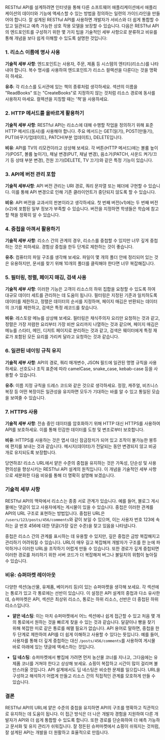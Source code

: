 RESTful API를 설계하려면 인터넷을 통해 다른 소프트웨어 애플리케이션에서 애플리케이션의 데이터와 기능에 액세스할 수 있는 방법을 정의하는 일련의 가이드라인을 만들어야 합니다. 잘 설계된 RESTful API를 사용하면 개발자가 서비스와 더 쉽게 통합할 수 있고 일관되고 예측 가능한 상호 작용 모델을 보장할 수 있습니다. 다음은 RESTful API의 엔드포인트를 구성하기 위한 몇 가지 팁을 기술적인 세부 사항으로 분류하고 비유를 통해 개념을 보다 쉽게 이해할 수 있도록 설명한 것입니다:

### 1. 리소스 이름에 명사 사용

**기술적 세부 사항**: 엔드포인트는 사용자, 주문, 제품 등 시스템의 엔티티(리소스)를 나타내야 합니다. 복수 명사를 사용하여 엔드포인트가 리소스 컬렉션을 다룬다는 것을 명확히 하세요.

**유추**: 각 리소스를 도서관에 있는 책의 종류처럼 생각하세요. 섹션의 이름을 "ReadBooks" 또는 "CreateBooks"로 지정하지 않는 것처럼 리소스 경로에 동사를 사용하지 마세요. 컬렉션을 지칭할 때는 '책'을 사용하세요.

### 2. HTTP 메서드를 올바르게 활용하기

**기술적 세부 사항**: RESTful API는 리소스에 대해 수행할 작업을 정의하기 위해 표준 HTTP 메서드(동사)를 사용해야 합니다. 주요 메서드는 GET(읽기), POST(만들기), PUT(바꾸기/업데이트), PATCH(부분 업데이트), DELETE입니다.

**비유**: API를 TV의 리모컨이라고 상상해 보세요. 각 버튼(HTTP 메서드)에는 볼륨 높이기(POST, 볼륨 높이기), 채널 변경(PUT, 채널 변경), 음소거(PATCH, 사운드 켜기/끄기 등 상태 부분 변경), 전원 끄기(DELETE, TV 끄기)와 같은 특정 기능이 있습니다.

### 3. API에 버전 관리 포함

**기술적 세부사항**: API 버전 관리는 URI 경로, 쿼리 문자열 또는 헤더에 구현할 수 있습니다. 이를 통해 API 변경으로 인해 기존 클라이언트가 중단되지 않도록 할 수 있습니다.

**비유**: API 버전을 교과서의 판본이라고 생각하세요. 첫 번째 버전(v1)에는 두 번째 버전(v2)에 포함된 일부 정보가 부족할 수 있습니다. 버전을 지정하면 학생들은 학습에 참고할 책을 정확히 알 수 있습니다.

### 4. 중첩을 아껴서 활용하기

**기술적 세부 사항**: 리소스 간의 관계의 경우, 리소스를 중첩할 수 있지만 너무 깊게 중첩하는 것은 피하세요. 경험상 중첩을 한두 단계로 제한하는 것이 좋습니다.

**유추**: 컴퓨터의 파일 구조를 생각해 보세요. 파일이 몇 개의 폴더 안에 정리되어 있는 것은 유용하지만, 문서를 찾기 위해 10개의 폴더를 클릭해야 한다면 너무 복잡해집니다.

### 5. 필터링, 정렬, 페이지 매김, 검색 사용

**기술적 세부 사항**: 이러한 기능은 고객이 리소스의 하위 집합을 요청할 수 있도록 하여 대규모 데이터 세트를 관리하는 데 도움이 됩니다. 필터링은 지정된 기준과 일치하도록 데이터를 제한하고, 정렬은 데이터의 순서를 지정하며, 페이지 매김은 반환되는 데이터의 크기를 제한하고, 검색은 특정 레코드를 찾습니다.

**비유**: 레스토랑 메뉴를 상상해 보세요. 필터링은 채식주의자 요리만 요청하는 것과 같고, 정렬은 가장 저렴한 요리부터 가장 비싼 요리까지 나열하는 것과 같으며, 페이지 매김은 메뉴를 스타터, 메인, 디저트 페이지로 분리하는 것과 같고, 검색은 웨이터에게 특정 재료가 포함된 모든 요리를 가리켜 달라고 요청하는 것과 같습니다.

### 6. 일관된 네이밍 규칙 유지

**기술적 세부 사항**: API의 경로, 쿼리 매개변수, JSON 필드에 일관된 명명 규칙을 사용하세요. 선호도나 조직 표준에 따라 camelCase, snake_case, kebab-case 등을 사용할 수 있습니다.

**유추**: 이름 지정 규칙을 드레스 코드와 같은 것으로 생각하세요. 정장, 캐주얼, 비즈니스 복장 등 어떤 복장이든 일관성을 유지하면 모두가 기대하는 바를 알 수 있고 통일된 모습을 보여줄 수 있습니다.

### 7. HTTPS 사용

**기술적 세부 사항**: 전송 중인 데이터를 암호화하기 위해 HTTP 대신 HTTPS를 사용하여 API를 보호하세요. 이를 통해 민감한 데이터를 도청 및 변조로부터 보호합니다.

**비유**: HTTPS를 사용하는 것은 엽서 대신 잠금장치가 되어 있고 조작이 불가능한 봉투에 편지를 보내는 것과 같습니다. 메시지(데이터)가 전달되는 동안 변경되지 않고 비공개로 유지되도록 보장합니다.

당연하죠! 리소스 URL에서 얕은 수준의 중첩을 유지하는 것은 가독성, 단순성 및 사용 편의성을 향상시키는 RESTful API 설계의 원칙입니다. 이 개념을 기술적인 세부 사항으로 세분화한 다음 비유를 통해 더 명확히 설명해 보겠습니다.

### 기술적 세부 사항

RESTful API의 맥락에서 리소스는 종종 서로 관계가 있습니다. 예를 들어, 블로그 게시물에는 댓글이 있고 사용자에게는 게시물이 있을 수 있습니다. 중첩은 이러한 관계를 API의 URL 구조로 표현하는 방법입니다. 중첩된 URL은 `/users/123/posts/456/comments`와 같이 보일 수 있으며, 이는 사용자 번호 123에 속하는 글 번호 456에 대한 댓글(가장 깊은 수준)을 찾고 있음을 나타냅니다.

중첩은 리소스 간의 관계를 표시하는 데 유용할 수 있지만, 깊은 중첩은 금방 복잡해지고 관리하기 어려워질 수 있습니다. URL이 매우 길고 복잡해져 개발자가 구조를 한 눈에 파악하거나 이러한 URL을 조작하기 어렵게 만들 수 있습니다. 또한 경로가 깊게 중첩되면 이러한 경로를 처리하기 위한 서버 코드가 더 복잡해져 버그나 불일치의 위험이 높아질 수 있습니다.

### 비유: 슈퍼마켓 레이아웃

다양한 섹션(농산물, 유제품, 베이커리 등)이 있는 슈퍼마켓을 생각해 보세요. 각 섹션에는 통로가 있고 각 통로에는 선반이 있습니다. 이 설정은 API 설계의 중첩과 다소 유사한데, 슈퍼마켓은 API, 섹션은 최상위 리소스, 통로는 하위 리소스, 선반은 더 중첩된 하위 리소스입니다.

- **얕은 네스팅**: 이는 마치 슈퍼마켓에서 어느 섹션에나 쉽게 접근할 수 있고 처음 몇 개의 통로에서 원하는 것을 빠르게 찾을 수 있는 것과 같습니다. 달걀이나 빵을 찾기 위해 복잡한 미로 같은 통로를 헤맬 필요가 없습니다. API 용어로 말하면, 중첩을 한두 단계로 제한하여 API를 더 쉽게 이해하고 사용할 수 있다는 뜻입니다. 예를 들어, 사용자를 통해 더 깊게 중첩하는 대신 `/posts/456/comments`를 사용하여 게시물 바로 아래에 있는 댓글에 액세스하는 것입니다.

- **딥 네스팅**: 슈퍼마켓에서 빵집에 가려면 먼저 농산물 코너를 지나고, 그다음에는 유제품 코너를 거쳐야 한다고 상상해 보세요. 쇼핑이 복잡하고 시간이 많이 걸리며 불만스러울 것입니다. API 설계에서도 딥 네스팅은 비슷한 문제를 일으킵니다. URL을 구성하고 해석하기 어렵게 만들고 리소스 간의 직접적인 관계를 모호하게 만들 수 있습니다.

### 결론

RESTful API의 URL에 얕은 수준의 중첩을 유지하면 API의 구조를 명확하고 직관적으로 유지하는 데 도움이 됩니다. 이 접근 방식은 더 나은 개발자 경험을 지원하여 다른 개발자가 API와 더 쉽게 통합할 수 있도록 합니다. 또한 경로를 단순화하여 더 예측 가능하고 문서화 및 유지 관리가 쉬워집니다. 잘 정돈된 슈퍼마켓에서 쇼핑이 쉬워지는 것처럼, 잘 설계된 API는 개발을 더 원활하고 효율적으로 만듭니다.
